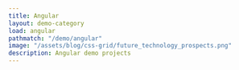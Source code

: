 ```yaml
---
title: Angular
layout: demo-category
load: angular
pathmatch: "/demo/angular"
image: "/assets/blog/css-grid/future_technology_prospects.png"
description: Angular demo projects
---
```


